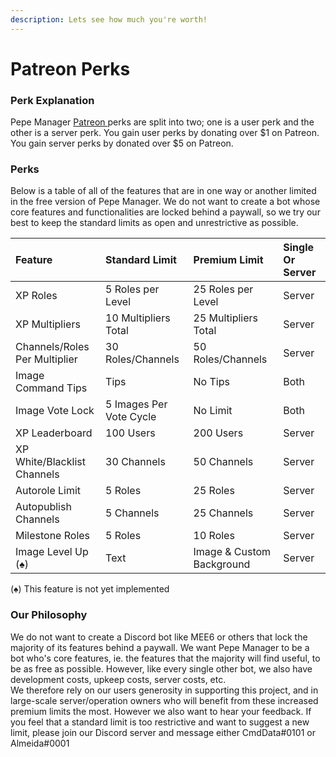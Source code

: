 ```yaml
---
description: Lets see how much you're worth!
---
```


# Patreon Perks

### Perk Explanation

Pepe Manager [Patreon ](https://pepemanager.com/patreon)perks are split into two; one is a user perk and the other is a server perk. You gain user perks by donating over $1 on Patreon. You gain server perks by donated over $5 on Patreon.

### Perks

Below is a table of all of the features that are in one way or another limited in the free version of Pepe Manager. We do not want to create a bot whose core features and functionalities are locked behind a paywall, so we try our best to keep the standard limits as open and unrestrictive as possible.

| Feature | Standard Limit | Premium Limit | Single Or Server |
| :--- | :--- | :--- | :--- |
| XP Roles | 5 Roles per Level | 25 Roles per Level | Server |
| XP Multipliers | 10 Multipliers Total | 25 Multipliers Total | Server |
| Channels/Roles Per Multiplier | 30 Roles/Channels | 50 Roles/Channels | Server |
| Image Command Tips | Tips | No Tips | Both |
| Image Vote Lock | 5 Images Per Vote Cycle | No Limit | Both |
| XP Leaderboard | 100 Users | 200 Users | Server |
| XP White/Blacklist Channels | 30 Channels | 50 Channels | Server |
| Autorole Limit | 5 Roles | 25 Roles | Server |
| Autopublish Channels | 5 Channels | 25 Channels | Server |
| Milestone Roles | 5 Roles | 10 Roles | Server |
| Image Level Up \(♠\) | Text | Image & Custom Background | Server |

\(♠\) This feature is not yet implemented

### Our Philosophy

We do not want to create a Discord bot like MEE6 or others that lock the majority of its features behind a paywall. We want Pepe Manager to be a bot who's core features, ie. the features that the majority will find useful, to be as free as possible. However, like every single other bot, we also have development costs, upkeep costs, server costs, etc.  
We therefore rely on our users generosity in supporting this project, and in large-scale server/operation owners who will benefit from these increased premium limits the most. However we also want to hear your feedback. If you feel that a standard limit is too restrictive and want to suggest a new limit, please join our Discord server and message either CmdData\#0101 or Almeida\#0001

